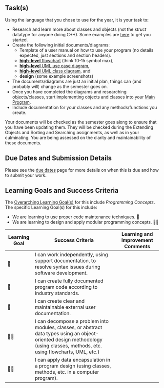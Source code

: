 ## Task(s)

Using the language that you chose to use for the year, it is your task to: 
* Research and learn more about classes and objects (not the _struct_ datatype for anyone doing C++).  Some examples are [here](https://github.com/johnfraserss/ICS4U/tree/master/examples/objects) to get you started.
* Create the following initial documents/diagrams:
  * Template of a user manual on how to use your program (no details expected, just sections and section headers).
  * [**high-level** flowchart](https://github.com/mrseidel-classes/ICS3U/wiki/Flowcharting-Notes) (think 10-15 symbol max),
  * [**high-level** UML use case diagram](./UML-Notes),
  * [**high-level** UML class diagram](./UML-Notes), and
  * **design** (some example screenshots)
* The documents/diagrams are just an initial plan, things can (and probably will) change as the semester goes on.
* Once you have completed the diagrams and researching objects/classes, start implementing objects and classes into your [Main Program](./Main-Program).
* Include documentation for your classes and any methods/functions you create.

Your documents will be checked as the semester goes along to ensure that you have been updating them.  They will be checked during the Extending Objects and Sorting and Searching assignments, as well as in your culminating.  You are being assessed on the clarity and maintainability of these documents.

## Due Dates and Submission Details

Please see the [due dates](./Due-Dates-and-Submission-Details) page for more details on when this is due and how to submit your work.

## Learning Goals and Success Criteria

The [Overarching Learning Goal(s)](./images/ICS4U.jpg) for this include _Programming Concepts_.
The specific Learning Goal(s) for this include:
  * We are learning to use proper code maintenance techniques. &#x1F4D8;
  * We are learning to design and apply modular programming concepts. &#x1F4D8;&#x1F4D8;

| Learning Goal | Success Criteria | Learning and Improvement Comments |
| ------------- | ---------------- | --------------------------------- |
| &#x1F4D8; | I can work independently, using support documentation, to resolve syntax issues during software development. | |
| &#x1F4D8; | I can create fully documented program code according to industry standards. | |
| &#x1F4D8; | I can create clear and maintainable external user documentation. | |
| &#x1F4D8;&#x1F4D8; | I can decompose a problem into modules, classes, or abstract data types using an object-oriented design methodology (using classes, methods, etc. using flowcharts, UML, etc.) | |
| &#x1F4D8;&#x1F4D8; | I can apply data encapsulation in a program design (using classes, methods, etc. in a computer program). | |
